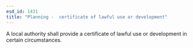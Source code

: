 ```yaml
---
esd_id: 1431
title: "Planning -  certificate of lawful use or development"
---
```


A local authority shall provide a certificate of lawful use or development in certain circumstances.

